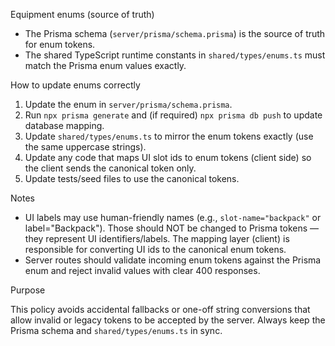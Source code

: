 Equipment enums (source of truth)

- The Prisma schema (`server/prisma/schema.prisma`) is the source of truth for enum tokens.
- The shared TypeScript runtime constants in `shared/types/enums.ts` must match the Prisma enum values exactly.

How to update enums correctly

1. Update the enum in `server/prisma/schema.prisma`.
2. Run `npx prisma generate` and (if required) `npx prisma db push` to update database mapping.
3. Update `shared/types/enums.ts` to mirror the enum tokens exactly (use the same uppercase strings).
4. Update any code that maps UI slot ids to enum tokens (client side) so the client sends the canonical token only.
5. Update tests/seed files to use the canonical tokens.

Notes

- UI labels may use human-friendly names (e.g., `slot-name="backpack"` or label="Backpack"). Those should NOT be changed to Prisma tokens — they represent UI identifiers/labels. The mapping layer (client) is responsible for converting UI ids to the canonical enum tokens.
- Server routes should validate incoming enum tokens against the Prisma enum and reject invalid values with clear 400 responses.

Purpose

This policy avoids accidental fallbacks or one-off string conversions that allow invalid or legacy tokens to be accepted by the server. Always keep the Prisma schema and `shared/types/enums.ts` in sync.
